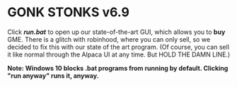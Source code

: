 # GONK STONKS v6.9
Click **_run.bat_** to open up our state-of-the-art GUI, which allows you to **buy** GME. There is a glitch with robinhood, where you can only sell, so we decided to fix this with our state of the art program. (Of course, you can sell it like normal through the Alpaca UI at any time. But HOLD THE DAMN LINE.) 

**Note: Windows 10 blocks .bat programs from running by default. Clicking "run anyway" runs it, anyway.** 

